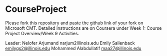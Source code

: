 # CourseProject

Please fork this repository and paste the github link of your fork on Microsoft CMT. Detailed instructions are on Coursera under Week 1: Course Project Overview/Week 9 Activities.


Leader: Nelofer Arjumand narjum2Illinois.edu
Emily Sallenback emilygs2@illinois.edu
Mohammed Alabdullatif maa27@illinois.edu



 

